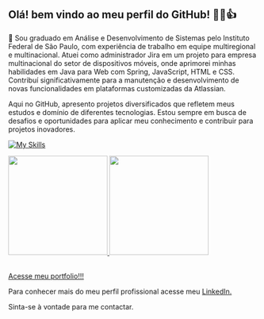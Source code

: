 ## Olá! bem vindo ao meu perfil do GitHub! 🧑‍🦲👍

💾 Sou graduado em Análise e Desenvolvimento de Sistemas pelo Instituto Federal de São Paulo, com experiência de trabalho em equipe multiregional e multinacional. 
Atuei como administrador Jira em um projeto para empresa multinacional do setor de dispositivos móveis, onde aprimorei minhas habilidades em Java para Web com Spring, JavaScript, HTML e CSS. 
Contribuí significativamente para a manutenção e desenvolvimento de novas funcionalidades em plataformas customizadas da Atlassian.

Aqui no GitHub, apresento projetos diversificados que refletem meus estudos e domínio de diferentes tecnologias. Estou sempre em busca de desafios e oportunidades para aplicar meu conhecimento e contribuir para projetos inovadores.

[![My Skills](https://skillicons.dev/icons?i=java,js,nodejs,expressjs,html,css,sass,python,c,cs,ts,spring,react,angular,jquery,androidstudio,visualstudio,vscode,godot,firebase,mongodb,mysql,heroku,npm,yarn,postman,vim,git,github,githubactions)](https://skillicons.dev)
 
<div>
<a href="https://github.com/LucasEPaduam">
<img height="200em" src="https://github-readme-stats-eight-lac.vercel.app/api/top-langs/?username=LucasEPaduam&layout=compact&langs_count=10&theme=merko"/>
<img height="200em" src="https://github-readme-stats-eight-lac.vercel.app/api?username=LucasEPaduam&show_icons=true&theme=merko&include_all_commits=true&count_private=true"/>
</div>
</br>
 
Acesse meu [portfolio!!!](https://lucasepaduam.github.io/MeuPortifolio/)

Para conhecer mais do meu perfil profissional acesse meu [LinkedIn.](https://www.linkedin.com/in/lucas-paduam/)

Sinta-se à vontade para me contactar.



